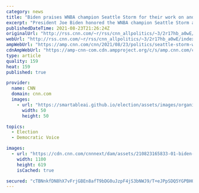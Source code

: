 ```yaml
---
category: news
title: "Biden praises WNBA champion Seattle Storm for their work on and off the court during White House visit"
excerpt: "President Joe Biden honored the WNBA champion Seattle Storm at the White House Monday, praising the team for its actions both on and off the court -- especially work the team has done on social justice issues.\n    \n"
publishedDateTime: 2021-08-23T21:26:24Z
originalUrl: "http://rss.cnn.com/~r/rss/cnn_allpolitics/~3/2r17hb_a0wE/index.html"
webUrl: "http://rss.cnn.com/~r/rss/cnn_allpolitics/~3/2r17hb_a0wE/index.html"
ampWebUrl: "https://amp.cnn.com/cnn/2021/08/23/politics/seattle-storm-white-house-visit/index.html"
cdnAmpWebUrl: "https://amp-cnn-com.cdn.ampproject.org/c/s/amp.cnn.com/cnn/2021/08/23/politics/seattle-storm-white-house-visit/index.html"
type: article
quality: 159
heat: 159
published: true

provider:
  name: CNN
  domain: cnn.com
  images:
    - url: "https://smartableai.github.io/election/assets/images/organizations/cnn.com-50x50.jpg"
      width: 50
      height: 50

topics:
  - Election
  - Democratic Voice

images:
  - url: "https://cdn.cnn.com/cnnnext/dam/assets/210823165833-01-biden-seattle-storm-0823-super-tease.jpg"
    width: 1100
    height: 619
    isCached: true

secured: "cTBNnkfDN8hX7vFrjGBEn8afT9bDG0uJzpF4jS3bNWJ9/T+eJPpSDQ5YGPBHQLsXDDYFeTpZoFIGfvXizHhAsxDo3iSJLl1xrflA3o9Egzf7LWybvRQxlvvhf5Yl68SEXXhiJPeo1wGq/u4zx6RQzFeLWvGn4oWhX/n7Rnd5sXZi3cR5Is+ZPn9fi6h/YdB3x3vcvOQc6jS6GcY5NS1bbbmdQXnd73BC6Z7FYAzpH3ishN1D7MA1GDT83D1HD/cIMYSSCpPZR1ZVdafVm2aECdoI6ZLms13Q61lRSvs1aDsI3eVdECv7E40bKksNA2/MVYDkYlxTixd69f2+1hBpgCoCq/RnHpX7KIv9oD2DzHs=;AkqxJgMHiSne0+qAwZqJqA=="
---
```


